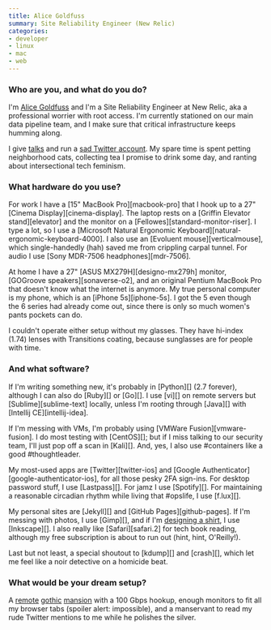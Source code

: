 ```yaml
---
title: Alice Goldfuss
summary: Site Reliability Engineer (New Relic)
categories:
- developer
- linux
- mac
- web
---
```


### Who are you, and what do you do?

I'm [Alice Goldfuss](http://blog.alicegoldfuss.com/ "Alice's website.") and I'm a Site Reliability Engineer at New Relic, aka a professional worrier with root access. I'm currently stationed on our main data pipeline team, and I make sure that critical infrastructure keeps humming along.

I give [talks](http://blog.alicegoldfuss.com/talks/ "Alice's talks.") and run a [sad Twitter account](https://twitter.com/alicegoldfuss "Alice's Twitter account."). My spare time is spent petting neighborhood cats, collecting tea I promise to drink some day, and ranting about intersectional tech feminism.

### What hardware do you use?

For work I have a [15" MacBook Pro][macbook-pro] that I hook up to a 27" [Cinema Display][cinema-display]. The laptop rests on a [Griffin Elevator stand][elevator] and the monitor on a [Fellowes][standard-monitor-riser]. I type a lot, so I use a [Microsoft Natural Ergonomic Keyboard][natural-ergonomic-keyboard-4000]. I also use an [Evoluent mouse][verticalmouse], which single-handedly (hah) saved me from crippling carpal tunnel. For audio I use [Sony MDR-7506 headphones][mdr-7506].

At home I have a 27" [ASUS MX279H][designo-mx279h] monitor, [GOGroove speakers][sonaverse-o2], and an original Pentium MacBook Pro that doesn't know what the internet is anymore. My true personal computer is my phone, which is an [iPhone 5s][iphone-5s]. I got the 5 even though the 6 series had already come out, since there is only so much women's pants pockets can do.

I couldn't operate either setup without my glasses. They have hi-index (1.74) lenses with Transitions coating, because sunglasses are for people with time.

### And what software?

If I'm writing something new, it's probably in [Python][] (2.7 forever), although I can also do [Ruby][] or [Go][]. I use [vi][] on remote servers but [Sublime][sublime-text] locally, unless I'm rooting through [Java][] with [Intellij CE][intellij-idea].

If I'm messing with VMs, I'm probably using [VMWare Fusion][vmware-fusion]. I do most testing with [CentOS][]; but if I miss talking to our security team, I'll just pop off a scan in [Kali][]. And, yes, I also use #containers like a good #thoughtleader.

My most-used apps are [Twitter][twitter-ios] and [Google Authenticator][google-authenticator-ios], for all those pesky 2FA sign-ins. For desktop password stuff, I use [Lastpass][]. For jamz I use [Spotify][]. For maintaining a reasonable circadian rhythm while living that #opslife, I use [f.lux][].

My personal sites are [Jekyll][] and [GitHub Pages][github-pages]. If I'm messing with photos, I use [Gimp][], and if I'm [designing a shirt](https://teespring.com/panic-at-the-kernel "Alice's t-shirt design on Teespring."), I use [Inkscape][]. I also really like [Safari][safari.2] for tech book reading, although my free subscription is about to run out (hint, hint, O'Reilly!).

Last but not least, a special shoutout to [kdump][] and [crash][], which let me feel like a noir detective on a homicide beat.

### What would be your dream setup?

A [remote](https://s-media-cache-ak0.pinimg.com/736x/84/bd/17/84bd1713e99bae43c5bae64026a51563.jpg "A photo of a gothic mansion.") [gothic](http://i.dailymail.co.uk/i/pix/2014/02/10/article-2556136-1B5C058A00000578-676_634x448.jpg "A photo of a gothic mansion.") [mansion](https://s-media-cache-ak0.pinimg.com/736x/4b/62/e7/4b62e738013910939bd56841a8725c0f.jpg "A photo of a gothic mansion.") with a 100 Gbps hookup, enough monitors to fit all my browser tabs (spoiler alert: impossible), and a manservant to read my rude Twitter mentions to me while he polishes the silver.